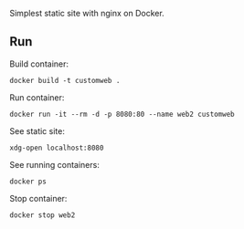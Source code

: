 Simplest static site with nginx on Docker.

## Run

Build container:

```
docker build -t customweb .
```

Run container:

```
docker run -it --rm -d -p 8080:80 --name web2 customweb
```

See static site:

```
xdg-open localhost:8080
```

See running containers:

```
docker ps
```

Stop container:

```
docker stop web2
```
